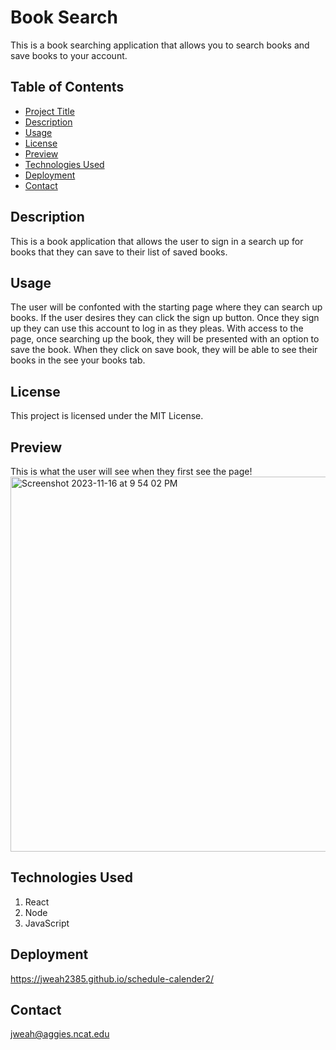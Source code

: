 
# Book Search

This is a book searching application that allows you to search books and save books to your account.

## Table of Contents

- [Project Title](#project-title)
- [Description](#description)
- [Usage](#usage)
- [License](#license)
- [Preview](#preview)
- [Technologies Used](#technologies-used)
- [Deployment](#deployment)
- [Contact](#contact)

## Description

This is a book application that allows the user to sign in a search up for books that they can save to their list of saved books.

## Usage

The user will be confonted with the starting page where they can search up books. If the user desires they can click the sign up button. Once they sign up they can use this account to log in as they pleas. With access to the page, once searching up the book, they will be presented with an option to save the book. When they click on save book, they will be able to see their books in the see your books tab.


## License

This project is licensed under the MIT License.

## Preview

This is what the user will see when they first see the page!
<img width="600" alt="Screenshot 2023-11-16 at 9 54 02 PM" src="https://github.com/jweah2385/book-search-api1/assets/134350647/07e6c33c-6f1c-4008-8d9b-a0d1cbb49584">



## Technologies Used

1. React
2. Node
3. JavaScript

## Deployment

https://jweah2385.github.io/schedule-calender2/

## Contact

jweah@aggies.ncat.edu

